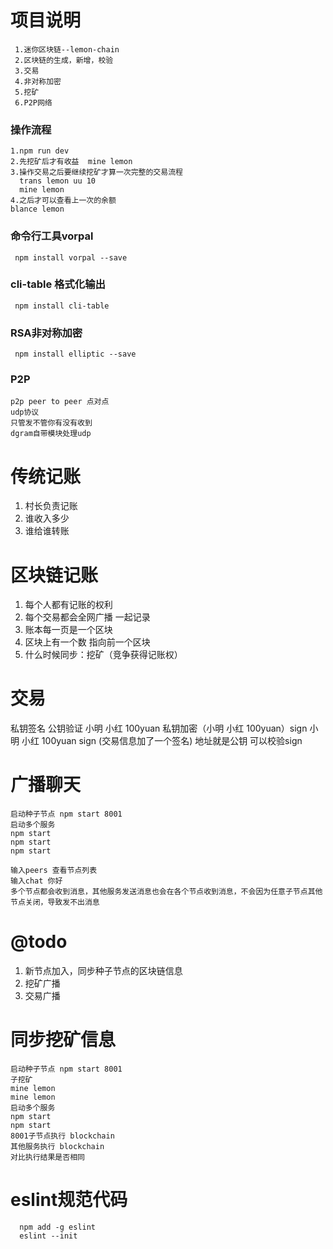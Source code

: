 
# 项目说明
```
 1.迷你区块链--lemon-chain
 2.区块链的生成，新增，校验
 3.交易
 4.非对称加密
 5.挖矿
 6.P2P网络
``` 

### 操作流程
```
1.npm run dev
2.先挖矿后才有收益  mine lemon
3.操作交易之后要继续挖矿才算一次完整的交易流程
  trans lemon uu 10 
  mine lemon
4.之后才可以查看上一次的余额
blance lemon    

```

### 命令行工具vorpal
```
 npm install vorpal --save
```

### cli-table 格式化输出
```
 npm install cli-table
```
### RSA非对称加密
```
 npm install elliptic --save
```
### P2P
```
p2p peer to peer 点对点
udp协议
只管发不管你有没有收到
dgram自带模块处理udp
```
# 传统记账
  1. 村长负责记账
  2. 谁收入多少
  3. 谁给谁转账

# 区块链记账
  1. 每个人都有记账的权利
  2. 每个交易都会全网广播 一起记录
  3. 账本每一页是一个区块
  4. 区块上有一个数 指向前一个区块
  5. 什么时候同步：挖矿（竞争获得记账权）

# 交易
私钥签名   公钥验证
小明 小红 100yuan
私钥加密（小明 小红 100yuan）sign
小明 小红 100yuan sign (交易信息加了一个签名)
地址就是公钥 可以校验sign

# 广播聊天

```
启动种子节点 npm start 8001
启动多个服务
npm start
npm start
npm start

输入peers 查看节点列表
输入chat 你好
多个节点都会收到消息，其他服务发送消息也会在各个节点收到消息，不会因为任意子节点其他节点关闭，导致发不出消息

```

# @todo
 1. 新节点加入，同步种子节点的区块链信息
 2. 挖矿广播
 3. 交易广播

# 同步挖矿信息

```
启动种子节点 npm start 8001
子挖矿
mine lemon
mine lemon
启动多个服务
npm start
npm start
8001子节点执行 blockchain 
其他服务执行 blockchain 
对比执行结果是否相同
```

# eslint规范代码
```
  npm add -g eslint 
  eslint --init
```

